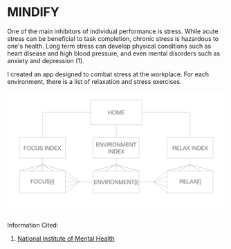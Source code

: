 #  MINDIFY

One of the main inhibitors of individual performance is stress. While acute stress can be beneficial to task completion, chronic stress is hazardous to one's health. Long term stress can develop physical conditions such as heart disease and high blood pressure, and even mental disorders such as anxiety and depression (1).

I created an app designed to combat stress at the workplace. For each environment, there is a list of relaxation and stress exercises.

<img src="/wireframes/ERD-PROJECT 3.png" alt="ERD for Project Three">


Information Cited:
1. <a href="https://www.nimh.nih.gov/health/publications/stress/index.shtml" target="_blank">National Institute of Mental Health</a>